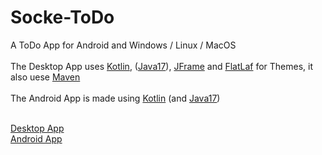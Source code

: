 # Socke-ToDo
A ToDo App for Android and Windows / Linux / MacOS
<br><br>
The Desktop App uses [Kotlin](https://kotlinlang.org/), ([Java17](https://www.oracle.com/java/technologies/downloads/#java17)), [JFrame](https://docs.oracle.com/en/java/javase/17/docs/api/java.desktop/javax/swing/JFrame.html) and [FlatLaf](https://www.formdev.com/flatlaf/) for Themes, it also uese [Maven](https://maven.apache.org/)
<br><br>
The Android App is made using [Kotlin](https://kotlinlang.org/) (and [Java17](https://www.oracle.com/java/technologies/downloads/#java17))
<br><br>

[Desktop App](https://github.com/TerrificTable55/Socke-ToDo/tree/master/DesktopApp) <br>
[Android App](https://github.com/TerrificTable55/Socke-ToDo/tree/master/AndroidApp)
